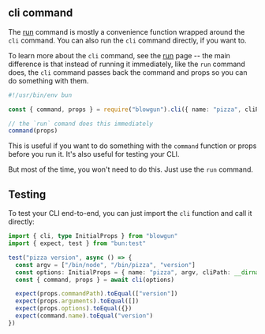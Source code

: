 ## cli command

The [run](./run.md) command is mostly a convenience function wrapped around the `cli` command. You can also run the `cli` command directly, if you want to.

To learn more about the `cli` command, see the [run](./run.md) page -- the main difference is that instead of running it immediately, like the `run` command does, the `cli` command passes back the command and props so you can do something with them.

```ts
#!/usr/bin/env bun

const { command, props } = require("blowgun").cli({ name: "pizza", cliPath: __dirname + "/cli" })

// the `run` comand does this immediately
command(props)
```

This is useful if you want to do something with the `command` function or props before you run it. It's also useful for testing your CLI.

But most of the time, you won't need to do this. Just use the `run` command.

## Testing

To test your CLI end-to-end, you can just import the `cli` function and call it directly:

```ts
import { cli, type InitialProps } from "blowgun"
import { expect, test } from "bun:test"

test("pizza version", async () => {
  const argv = ["/bin/node", "/bin/pizza", "version"]
  const options: InitialProps = { name: "pizza", argv, cliPath: __dirname + "/../cli" }
  const { command, props } = await cli(options)

  expect(props.commandPath).toEqual(["version"])
  expect(props.arguments).toEqual([])
  expect(props.options).toEqual({})
  expect(command.name).toEqual("version")
})
```
